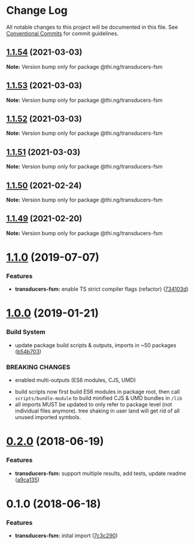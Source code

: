 # Change Log

All notable changes to this project will be documented in this file.
See [Conventional Commits](https://conventionalcommits.org) for commit guidelines.

## [1.1.54](https://github.com/thi-ng/umbrella/compare/@thi.ng/transducers-fsm@1.1.53...@thi.ng/transducers-fsm@1.1.54) (2021-03-03)

**Note:** Version bump only for package @thi.ng/transducers-fsm





## [1.1.53](https://github.com/thi-ng/umbrella/compare/@thi.ng/transducers-fsm@1.1.52...@thi.ng/transducers-fsm@1.1.53) (2021-03-03)

**Note:** Version bump only for package @thi.ng/transducers-fsm





## [1.1.52](https://github.com/thi-ng/umbrella/compare/@thi.ng/transducers-fsm@1.1.51...@thi.ng/transducers-fsm@1.1.52) (2021-03-03)

**Note:** Version bump only for package @thi.ng/transducers-fsm





## [1.1.51](https://github.com/thi-ng/umbrella/compare/@thi.ng/transducers-fsm@1.1.50...@thi.ng/transducers-fsm@1.1.51) (2021-03-03)

**Note:** Version bump only for package @thi.ng/transducers-fsm





## [1.1.50](https://github.com/thi-ng/umbrella/compare/@thi.ng/transducers-fsm@1.1.49...@thi.ng/transducers-fsm@1.1.50) (2021-02-24)

**Note:** Version bump only for package @thi.ng/transducers-fsm





## [1.1.49](https://github.com/thi-ng/umbrella/compare/@thi.ng/transducers-fsm@1.1.48...@thi.ng/transducers-fsm@1.1.49) (2021-02-20)

**Note:** Version bump only for package @thi.ng/transducers-fsm





# [1.1.0](https://github.com/thi-ng/umbrella/compare/@thi.ng/transducers-fsm@1.0.19...@thi.ng/transducers-fsm@1.1.0) (2019-07-07)

### Features

* **transducers-fsm:** enable TS strict compiler flags (refactor) ([734103d](https://github.com/thi-ng/umbrella/commit/734103d))

# [1.0.0](https://github.com/thi-ng/umbrella/compare/@thi.ng/transducers-fsm@0.2.36...@thi.ng/transducers-fsm@1.0.0) (2019-01-21)

### Build System

* update package build scripts & outputs, imports in ~50 packages ([b54b703](https://github.com/thi-ng/umbrella/commit/b54b703))

### BREAKING CHANGES

* enabled multi-outputs (ES6 modules, CJS, UMD)

- build scripts now first build ES6 modules in package root, then call
  `scripts/bundle-module` to build minified CJS & UMD bundles in `/lib`
- all imports MUST be updated to only refer to package level
  (not individual files anymore). tree shaking in user land will get rid of
  all unused imported symbols.

<a name="0.2.0"></a>
# [0.2.0](https://github.com/thi-ng/umbrella/compare/@thi.ng/transducers-fsm@0.1.0...@thi.ng/transducers-fsm@0.2.0) (2018-06-19)

### Features

* **transducers-fsm:** support multiple results, add tests, update readme ([a9ca135](https://github.com/thi-ng/umbrella/commit/a9ca135))

<a name="0.1.0"></a>
# 0.1.0 (2018-06-18)

### Features

* **transducers-fsm:** inital import ([7c3c290](https://github.com/thi-ng/umbrella/commit/7c3c290))
